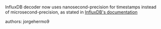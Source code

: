 InfluxDB decoder now uses nanosecond-precision for timestamps instead of microsecond-precision, as stated in [InfluxDB's documentation](https://docs.influxdata.com/influxdb/v1/write_protocols/line_protocol_tutorial/#timestamp)

authors: jorgehermo9
